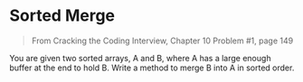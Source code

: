# Sorted Merge

> From Cracking the Coding Interview, Chapter 10 Problem #1, page 149

You are given two sorted arrays, A and B, where A has a large enough buffer at the end to hold B.
Write a method to merge B into A in sorted order.
